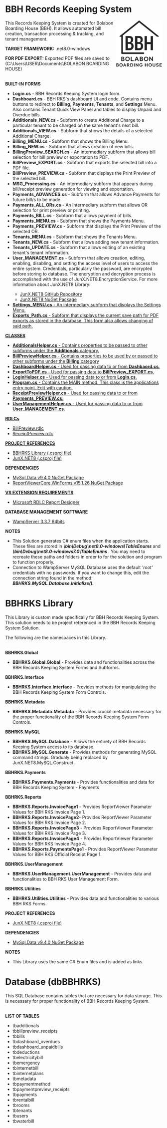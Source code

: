 # BBH Records Keeping System
<img src="BBH Records Keeping System/Resources/bbhLogo.png" align="right" width="150px" height="150px" /> 
<p>This Records Keeping System is created for Bolabon Boarding House (BBH). It allows automated bill creation, transaction processing &amp; tracking, and tenant management.</p>
<p><strong>TARGET FRAMEWORK:</strong> .net8.0-windows</p>
<p><strong>FOR PDF EXPORT:</strong> Exported PDF files are saved to (C:\Users\USER\Documents\BOLABON BOARDING HOUSE)</p>
<br/>
<strong>BUILT-IN FORMS </strong>
<ul>
  <li><strong>Login.cs</strong> - BBH Records Keeping System login form.</li>
  <li><strong>Dashboard.cs</strong> - BBH RKS's dashboard UI and code. Contains menu buttons to redirect to <b>Billing</b>, <b>Payments</b>, <b>Tenants</b>, and <b>Settings</b> Menu. Also contains Tenant 
    Quick View Panel and tables to display Unpaid and Overdue bills.</li>
  <li><strong>Additionals_NEW.cs</strong> - Subform to create Additional Charge to a particular tenant to be charged on the same tenant's next bill.</li>
  <li><strong>Additionals_VIEW.cs</strong> - Subform that shows the details of a selected Additional Charge.</li>
  <li><strong>Billing_MENU.cs</strong> - Subform that shows the Billing Menu.</li>
  <li><strong>Billing_NEW.cs</strong> - Subform that allows creation of new bills.</li>
  <li><strong>BillingPreview_SEARCH.cs</strong> - An intermediary subform that allows bill selection for bill preview or exportation to PDF.</li>
  <li><strong>BillPreview_EXPORT.cs</strong> - Subform that exports the selected bill into a PDF file.</li>
  <li><strong>BillPreview_PREVIEW.cs</strong> - Subform that displays the Print Preview of the selected bill.</li>
  <li><strong>MSG_Processing.cs</strong> - An intermediary subform that appears during bill/receipt preview generation for viewing and exportation.</li>
  <li><strong>Payments_ADVANCES.cs</strong> - Subform that allows Advance Payments for future bill/s to be made.</li>
  <li><strong>Payments_ALL_ORs.cs</strong> - An intermediary subform that allows OR selection for print preview or printing.</li>
  <li><strong>Payments_BILL.cs</strong> - Subform that allows payment of bills.</li>
  <li><strong>Payments_MENU.cs</strong> - Subform that shows the Payments Menu.</li>
  <li><strong>Payments_PREVIEW.cs</strong> - Subform that displays the Print Preview of the selected OR.</li>
  <li><strong>Tenants_MENU.cs</strong> - Subform that shows the Tenants Menu.</li>
  <li><strong>Tenants_NEW.cs</strong> - Subform that allows adding new tenant information.</li>
  <li><strong>Tenants_UPDATE.cs</strong> - Subform that allows editing of an existing tenant's tenant information.</li>
  <li><strong>User_MANAGEMENT.cs</strong> - Subform that allows creation, editing, enabling, disabling, and setting the access level of users to access the entire system. Credentials, particularly the
    password, are encrypted before storing to database. The encryption and decryption process is accomplished with the use of JunX.NET8.EncryptionService. For more information about JunX.NET8 Library:
    </li>
    <ul>
      <li><a href="https://github.com/JuniperB07/JunX.NET">JunX.NET8 GitHub Repository</a></li>
      <li><a href="https://www.nuget.org/packages/JunX.NET8">JunX.NET8 NuGet Package</li>
    </ul>
  <li><strong>Settings_MENU.cs</strong> - An intermediary subform that displays the Settings Menu.</li>
  <li><strong>Exports_Path.cs</strong> - Subform that displays the current save path for PDF exports as stored in the database. This form also allows changing of said path.</li>
</ul>
<strong>CLASSES</strong>
<ul>
  <li><strong>AdditionalsHelper.cs</strong> - Contains properties to be passed to other subforms under the <b>Additionals</b> category.</li>
  <li><strong>BillPreviewHelper.cs</strong> - Contains properties to be used by or passed to other subforms under the <b>Billing</b> category</li>
  <li><strong>DashboardHelper.cs</strong> - Used for passing data to or from <b>Dashbaord.cs</b>.</li>
  <li><strong>ExportToPDF.cs</strong> - Used for passing data to <b>BillPreview_EXPORT.cs</b>.</li>
  <li><strong>LoginHelper.cs</strong> - Used for passing data to or from <b>Login.cs</b>.</li>
  <li><strong>Program.cs</strong> - Contains the MAIN method. This class is the applications entry point. Edit with caution.</li>
  <li><strong>ReceiptPreviewHelper.cs</strong> - Used for passing data to or from <b>Payments_PREVIEW.cs</b>.</li>
  <li><strong>UserManagementHelper.cs</strong> - Used for passing data to or from <b>User_MANAGEMENT.cs</b>.</li>
</ul>
<strong>RDLCs</strong>
<ul>
  <li>BillPreview.rdlc</li>
  <li>ReceiptPreview.rdlc</li>
</ul>
<strong>PROJECT REFERENCES</strong>
<ul>
  <li><a href="https://github.com/JuniperB07/BBH-Records-Keeping-System/tree/f6f30b508ce5c1e29a0336a097f4186ffd35de1b/BBHRKS%20Library">BBHRKS Library 
  (.csproj file)</a>
  </li>
  <li><a href="https://github.com/JuniperB07/JunX.NET">JunX.NET8 (.csproj file)</a></li>
</ul>
<strong>DEPENDENCIES</strong>
<ul>
  <li><a href="https://www.nuget.org/packages/MySql.Data/9.4.0?_src=template">MySql.Data v9.4.0 NuGet Package</a></li>
  <li><a href="https://www.nuget.org/packages/ReportViewerCore.WinForms/15.1.26?_src=template">ReportViewerCore.WinForms v15.1.26 NuGet Package</li>
</ul>
<strong>VS EXTENSION REQUIREMENTS</strong>
<ul>
  <li><a href="https://marketplace.visualstudio.com/items?itemName=ProBITools.MicrosoftRdlcReportDesignerforVisualStudio2022">
    Microsoft RDLC Report Designer </a>
  </li>
</ul>
<strong>DATABASE MANAGEMENT SOFTWARE</strong>
<ul>
  <li><a href="https://www.wampserver.com/en/download-wampserver-64bits">WampServer 3.3.7 64bits</a></li>
</ul>
<strong>NOTES</strong>
<ul>
  <li>This Solution generates C# enum files when the application starts. These files are stored in <b><i>\bin\Debug\net8.0-windows\TableEnums</i></b> and <b><i>\bin\Debug\net8.0-windows7.0\TableEnums</i>
  </b>. You may need to recreate these paths and folders in order to for the solution and program to function properly.</li>
  <li>Connection to WampServer MySQL Database uses the default <i>'root'</i> credentials with no passwords. If you want to change this, edit the connection string found in the method: 
    <b><i>BBHRKS.MySQL.Database.Initialize().</i></b></li>
</ul>

# BBHRKS Library
<p>This Library is custom made specifically for BBH Records Keeping System. This solution needs to be project referenced in the BBH Records Keeping System Solution.</p>
<p>The following are the namespaces in this Library.</p>
<br/>
<strong>BBHRKS.Global</strong>
<ul>
  <li><strong>BBHRKS.Global.Global</strong> - Provides data and functionalities across the BBH Records Keeping System Forms and Subforms.</li>
</ul>
<strong>BBHRKS.Interface</strong>
<ul>
  <li><strong>BBHRKS.Interface.Interface</strong> - Provides methods for manipulating the BBH Records Keeping System Form Controls.</li>
</ul>
<strong>BBHRKS.Metadata</strong>
<ul>
  <li><strong>BBHRKS.Metadata.Metadata</strong> - Provides crucial metadata necessary for the proper functionality of the BBH Records Keeping System Form Controls.</li>
</ul>
<strong>BBHRKS.MySQL</strong>
<ul>
  <li><strong>BBHRKS.MySQL.Database</strong> - Allows the entirety of BBH Records Keeping System access to its database.</li>
  <li><strong>BBHRKS.MySQL.Generate</strong> - Provides methods for generating MySQL command strings. Gradualy being replaced by JunX.NET8.MySQL.Construct.</li>
</ul>
<strong>BBHRKS.Payments</strong>
<ul>
  <li><strong>BBHRKS.Payments.Payments</strong> - Provides functionalities and data for BBH Records Keeping System - Payments</li>
</ul>
<strong>BBHRKS.Reports</strong>
<ul>
  <li><strong>BBHRKS.Reports.InvoicePage1</strong> - Provides ReportViewer Paramater Values for BBH RKS Invoice Page 1.</li>
  <li><strong>BBHRKS.Reports.InvoicePage2</strong>- Provides ReportViewer Parameter Values for BBH RKS Invoice Page 2.</li>
  <li><strong>BBHRKS.Reports.InvoicePage3</strong> - Provides ReportViewer Parameter Values for BBH RKS Invoice Page 3.</li>
  <li><strong>BBHRKS.Reports.InvoicePage4</strong> - Provides ReportViewer Parameter Values for BBH RKS Invoice Page 4.</li>
  <li><strong>BBHRKS.Reports.PaymentsPage1</strong> - Provides ReportViewer Parameter Values for BBH RKS Official Receipt Page 1.</li>
</ul>
<strong>BBHRKS.UserManagement</strong>
<ul>
  <li><strong>BBHRKS.UserManagement.UserManagement</strong> - Provides data and functionalities to BBH RKS User Management Form.</li>
</ul>
<strong>BBHRKS.Utilities</strong>
<ul>
  <li><strong>BBHRKS.Utilities.Utilities</strong> - Provides data and functionalities to various BBH RKS Forms.</li>
</ul>
<strong>PROJECT REFERENCES</strong>
<ul>
  <li><a href="https://github.com/JuniperB07/JunX.NET">JunX.NET8 (.csproj file)</a></li>
</ul>
<strong>DEPENDENCIES</strong>
<ul>
  <li><a href="https://www.nuget.org/packages/MySql.Data/9.4.0?_src=template">MySql.Data v9.4.0 NuGet Package</a></li>
</ul>
<strong>NOTES</strong>
<ul>
  <li>This Library uses the same C# Enum files and is added as links.</li>
</ul>

# Database (dbBBHRKS)
<p>This SQL Database contains tables that are necessary for data storage. This is necessary for proper functionality of BBH Records Keeping System.</p>
<br/>
<strong>LIST OF TABLES</strong>
<ul>
  <li>tbadditionals</li>
  <li>tbbillpreview_receipts</li>
  <li>tbbills</li>
  <li>tbdashboard_overdues</li>
  <li>tbdashboard_unpaidbills</li>
  <li>tbdeductions</li>
  <li>tbelectricitybill</li>
  <li>tbemergency</li>
  <li>tbinternetbill</li>
  <li>tbinternetplans</li>
  <li>tbmetadata</li>
  <li>tbpaymentmethod</li>
  <li>tbpaymentpreview_receipts</li>
  <li>tbpayments</li>
  <li>tbrentalbill</li>
  <li>tbrooms</li>
  <li>tbtenants</li>
  <li>tbusers</li>
  <li>tbwaterbill</li>
</ul>
